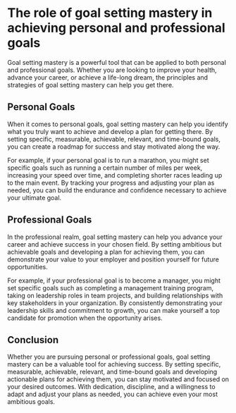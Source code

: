 The role of goal setting mastery in achieving personal and professional goals
==========================================================================================================================================================

Goal setting mastery is a powerful tool that can be applied to both personal and professional goals. Whether you are looking to improve your health, advance your career, or achieve a life-long dream, the principles and strategies of goal setting mastery can help you get there.

Personal Goals
--------------

When it comes to personal goals, goal setting mastery can help you identify what you truly want to achieve and develop a plan for getting there. By setting specific, measurable, achievable, relevant, and time-bound goals, you can create a roadmap for success and stay motivated along the way.

For example, if your personal goal is to run a marathon, you might set specific goals such as running a certain number of miles per week, increasing your speed over time, and completing shorter races leading up to the main event. By tracking your progress and adjusting your plan as needed, you can build the endurance and confidence necessary to achieve your ultimate goal.

Professional Goals
------------------

In the professional realm, goal setting mastery can help you advance your career and achieve success in your chosen field. By setting ambitious but achievable goals and developing a plan for achieving them, you can demonstrate your value to your employer and position yourself for future opportunities.

For example, if your professional goal is to become a manager, you might set specific goals such as completing a management training program, taking on leadership roles in team projects, and building relationships with key stakeholders in your organization. By consistently demonstrating your leadership skills and commitment to growth, you can make yourself a top candidate for promotion when the opportunity arises.

Conclusion
----------

Whether you are pursuing personal or professional goals, goal setting mastery can be a valuable tool for achieving success. By setting specific, measurable, achievable, relevant, and time-bound goals and developing actionable plans for achieving them, you can stay motivated and focused on your desired outcomes. With dedication, discipline, and a willingness to adapt and adjust your plans as needed, you can achieve even your most ambitious goals.
